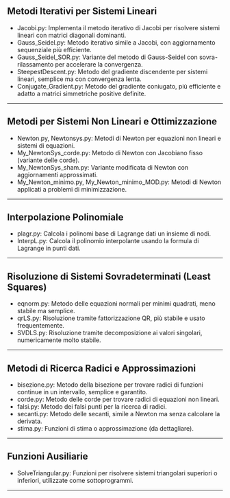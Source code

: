 ## Metodi Iterativi per Sistemi Lineari

- Jacobi.py: Implementa il metodo iterativo di Jacobi per risolvere sistemi lineari con matrici diagonali dominanti.
- Gauss_Seidel.py: Metodo iterativo simile a Jacobi, con aggiornamento sequenziale più efficiente.
- Gauss_Seidel_SOR.py: Variante del metodo di Gauss-Seidel con sovra-rilassamento per accelerare la convergenza.
- SteepestDescent.py: Metodo del gradiente discendente per sistemi lineari, semplice ma con convergenza lenta.
- Conjugate_Gradient.py: Metodo del gradiente coniugato, più efficiente e adatto a matrici simmetriche positive definite.

---

## Metodi per Sistemi Non Lineari e Ottimizzazione

- Newton.py, Newtonsys.py: Metodi di Newton per equazioni non lineari e sistemi di equazioni.
- My_NewtonSys_corde.py: Metodo di Newton con Jacobiano fisso (variante delle corde).
- My_NewtonSys_sham.py: Variante modificata di Newton con aggiornamenti approssimati.
- My_Newton_minimo.py, My_Newton_minimo_MOD.py: Metodi di Newton applicati a problemi di minimizzazione.

---

## Interpolazione Polinomiale

- plagr.py: Calcola i polinomi base di Lagrange dati un insieme di nodi.
- InterpL.py: Calcola il polinomio interpolante usando la formula di Lagrange in punti dati.

---

## Risoluzione di Sistemi Sovradeterminati (Least Squares)

- eqnorm.py: Metodo delle equazioni normali per minimi quadrati, meno stabile ma semplice.
- qrLS.py: Risoluzione tramite fattorizzazione QR, più stabile e usato frequentemente.
- SVDLS.py: Risoluzione tramite decomposizione ai valori singolari, numericamente molto stabile.

---

## Metodi di Ricerca Radici e Approssimazioni

- bisezione.py: Metodo della bisezione per trovare radici di funzioni continue in un intervallo, semplice e garantito.
- corde.py: Metodo delle corde per trovare radici di equazioni non lineari.
- falsi.py: Metodo dei falsi punti per la ricerca di radici.
- secanti.py: Metodo delle secanti, simile a Newton ma senza calcolare la derivata.
- stima.py: Funzioni di stima o approssimazione (da dettagliare).

---

## Funzioni Ausiliarie

- SolveTriangular.py: Funzioni per risolvere sistemi triangolari superiori o inferiori, utilizzate come sottoprogrammi.

---
